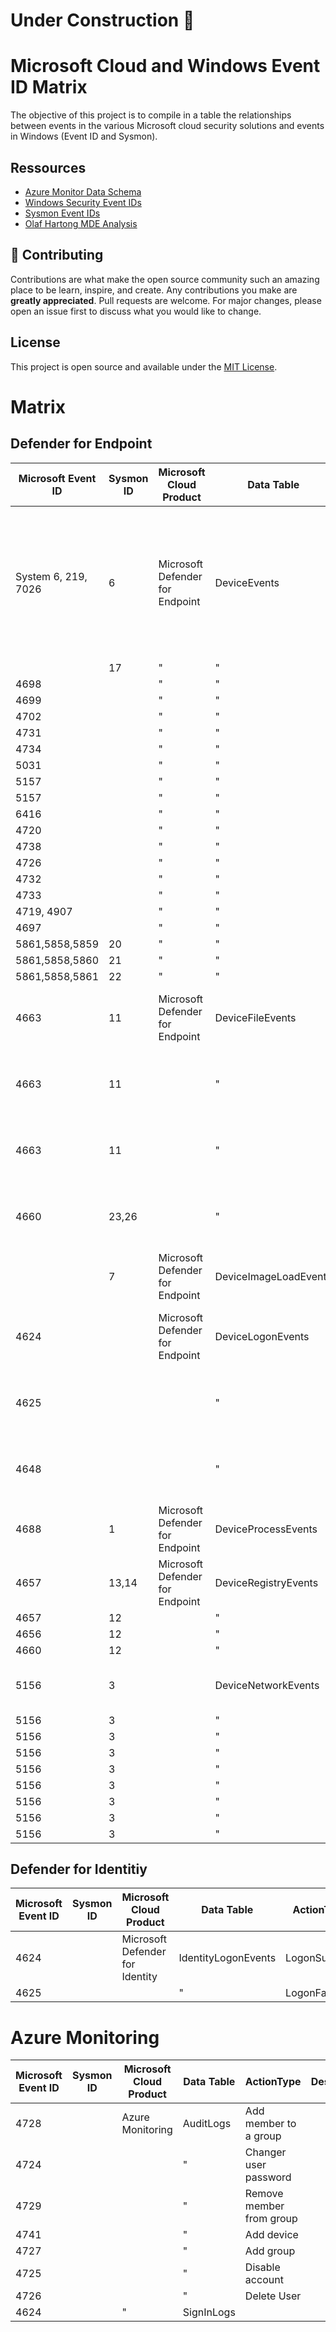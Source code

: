 # Under Construction :construction:

# Microsoft Cloud and Windows Event ID Matrix

The objective of this project is to compile in a table the relationships between events in the various Microsoft cloud security solutions and events in Windows (Event ID and Sysmon).

## Ressources
- [Azure Monitor Data Schema](https://learn.microsoft.com/en-us/azure/azure-monitor/reference/)
- [Windows Security Event IDs](https://learn.microsoft.com/en-us/windows/security/threat-protection/auditing/advanced-security-audit-policy-settings)
- [Sysmon Event IDs](https://learn.microsoft.com/en-us/sysinternals/downloads/sysmon)
- [Olaf Hartong MDE Analysis](https://medium.com/falconforce/sysmon-vs-microsoft-defender-for-endpoint-mde-internals-0x01-1e5663b10347)


## 🍰 Contributing    
Contributions are what make the open source community such an amazing place to be learn, inspire, and create. Any contributions you make are **greatly appreciated**.
Pull requests are welcome. For major changes, please open an issue first to discuss what you would like to change.
        

## License
This project is open source and available under the [MIT License](LICENSE).

  
# Matrix

## Defender for Endpoint
| Microsoft Event ID  | Sysmon ID | Microsoft Cloud Product         | Data Table            | ActionType                 | Description                                                                                                                       |
| ------------------- | --------- | ------------------------------- | --------------------- | -------------------------- | --------------------------------------------------------------------------------------------------------------------------------- |
| System 6, 219, 7026 | 6         | Microsoft Defender for Endpoint | DeviceEvents          | DriverLoad                 | Multiple event types, including events triggered by security controls such as Microsoft Defender Antivirus and exploit protection |
|                     | 17        | " | "                      |   NamedPipeEvent                         |                                                                                                                                   |
| 4698 |          | " | "          | ScheduledTaskCreated                 |
| 4699 |          | " | "            | ScheduledTaskDeleted                 |
| 4702 |          | " | "            | ScheduledTaskUpdated                 |
| 4731 |          | " | "            | SecurityGroupCreated                 |
| 4734 |          | " | "           | SecurityGroupDeleted                 |
| 5031 |          | " | "            | FirewallInboundConnectionToAppBlocked                 |
| 5157 |          | " | "           | FirewallInboundConnectionBlocked                 |
| 5157 |          | " | "            | FirewallOutboundConnectionBlocked                 |
| 6416 |          | " | "            | PnpDeviceConnected                 |
| 4720 |          | " | "            | UserAccountCreated                 |
| 4738 |          | " | "            | UserAccountModified                 |
| 4726  |          | " | "            | UserAccountDeleted                 |
| 4732 |          | " | "            | UserAccountAddedToLocalGroup                 |
| 4733 |          | " | "            | UserAccountRemovedFromLocalGroup                |
| 4719, 4907 |          | " | "            | AuditPolicyModification                 |
| 4697 |          | " | "            | ServiceInstalled                 |
| 5861,5858,5859      | 20        |               "                  |         "              |     ProcessCreatedUsingWmiQuery                       |                                                                                                                                  |
| 5861,5858,5860      | 21        |            "                     |        "               |    WmiBindEventFilterToConsumer                        |                                                                                                                                   |
| 5861,5858,5861      | 22        |               "                  |          "             |       DnsQueryResponse                     |                                                                                                                                   |
| 4663                | 11        | Microsoft Defender for Endpoint | DeviceFileEvents      | FileCreated                | File creation, modification, and other file system events                                                                         |
| 4663                |  11         |                                 |        "               | FileModified               | File creation, modification, and other file system events                                                                         |
| 4663                |    11       |                                 |         "              | FileRenamed                | File creation, modification, and other file system events                                                                         |
| 4660                | 23,26     |                                 |          "             | FileDeleted                | File creation, modification, and other file system events                                                                         |
|                     | 7         | Microsoft Defender for Endpoint | DeviceImageLoadEvents | ImageLoaded                | DLL loading events                                                                                                            |
| 4624                |           | Microsoft Defender for Endpoint | DeviceLogonEvents     | LogonSuccess               | Sign-ins and other authentication events on devices                                                                               |
| 4625                |           |                                 |           "            | LogonFailed                | Sign-ins and other authentication events on devices                                                                               |
| 4648                |           |                                 |            "           | LogonAttempted             | Sign-ins and other authentication events on devices                                                                               |
| 4688                | 1         | Microsoft Defender for Endpoint | DeviceProcessEvents   | ProcessCreated             | Process creation and related events                                                                                               |
| 4657                | 13,14     | Microsoft Defender for Endpoint | DeviceRegistryEvents  | RegistryValueSet           | Creation and modification of registry entries                                                                                     |
| 4657                | 12        |                                 |             "          | RegistryValueDeleted       |                                                                                                                                   |
| 4656                | 12        |                                 |              "         | RegistryKeyCreated         |                                                                                                                                   |
| 4660                | 12        |                                 |               "        | RegistryKeyDeleted         |                                                                                                                                   |
| 5156                | 3         |                                |    DeviceNetworkEvents                    | ConnectionSuccess          | Network connection and related events                                                                                             |
| 5156                | 3         |                                 |          "             | NetworkSignatureInspected  |                                                                                                                                   |
| 5156                | 3         |                                 |           "            | InboundConnectionAccepted  |                                                                                                                                   |
| 5156                | 3         |                                 |            "           | ConnectionFailed           |                                                                                                                                   |
| 5156                | 3         |                                 |             "          | ListeningConnectionCreated |                                                                                                                                   |
| 5156                | 3         |                                 |              "         | ConnectionFound            |                                                                                                                                   |
| 5156                | 3         |                                 |               "        | ConnectionAttempt          |                                                                                                                                   |
| 5156                | 3         |                                 |                "       | ConnectionAcknowledged     |                                                                                                                                   |
| 5156                | 3         |                                 |                 "      | ConnectionRequest          |                                             


## Defender for Identitiy
| Microsoft Event ID  | Sysmon ID | Microsoft Cloud Product         | Data Table            | ActionType                 | Description                                                                                                                       |
| ------------------- | --------- | ------------------------------- | --------------------- | -------------------------- | --------------------------------------------------------------------------------------------------------------------------------- |
| 4624                |           | Microsoft Defender for Identity | IdentityLogonEvents   | LogonSuccess               |                                                                                                                                   |
| 4625                |           |                                 |     "                  | LogonFailed                |                                                                                                                                   |
# Azure Monitoring
| Microsoft Event ID  | Sysmon ID | Microsoft Cloud Product         | Data Table            | ActionType                 | Description                                                                                                                       |
| ------------------- | --------- | ------------------------------- | --------------------- | -------------------------- | --------------------------------------------------------------------------------------------------------------------------------- |
| 4728                |           | Azure Monitoring                | AuditLogs             | Add member to a group      |                                                                                                                                   |
| 4724                |           |                                 |     "                  | Changer user password      |                                                                                                                                   |
| 4729                |           |                                 |      "                 | Remove member from group   |                                                                                                                                   |
| 4741                |           |                                 |      "                 | Add device                 |                                                                                                                                   |
| 4727                |           |                                 |       "                | Add group                  |                                                                                                                                   |
| 4725                |           |                                 |      "                 | Disable account            |                                                                                                                                   |
| 4726                |           |                                 |        "               | Delete User                |                                                                                                                                   |
| 4624                |           |           "                      | SignInLogs            |                            |                                                                                                                                   |
        
